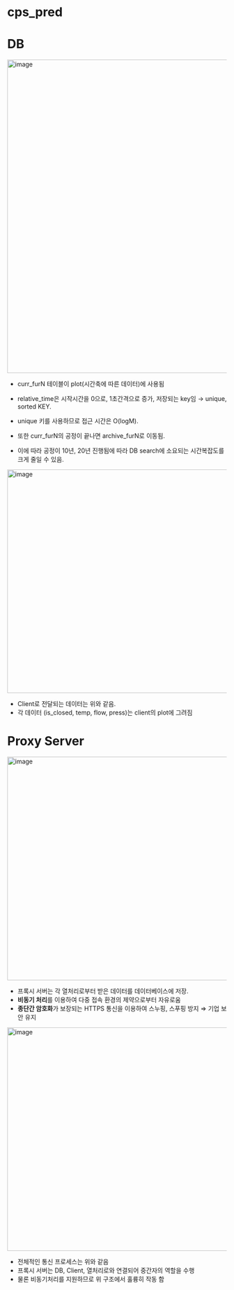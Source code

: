 # cps_pred

# DB
<img width="718" alt="image" src="https://user-images.githubusercontent.com/30382262/147380417-e089b275-7d85-410b-98d4-c10535ef1d34.png"></img>  
- curr_furN 테이블이 plot(시간축에 따른 데이터)에 사용됨
- relative_time은 시작시간을 0으로, 1초간격으로 증가, 저장되는 key임 → unique, sorted KEY.
- unique 키를 사용하므로 접근 시간은 O(logM).

- 또한 curr_furN의 공정이 끝나면 archive_furN로 이동됨.
- 이에 따라 공정이 10년, 20년 진행됨에 따라 DB search에 소요되는 시간복잡도를 크게 줄일 수 있음.

<img width="512" alt="image" src="https://user-images.githubusercontent.com/30382262/147380434-5ceaebf9-1d7a-40d2-a1f6-afd826ce8f3b.png"></img>  
- Client로 전달되는 데이터는 위와 같음.
- 각 데이터 (is_closed, temp, flow, press)는 client의 plot에 그려짐


# Proxy Server
<img width="512" alt="image" src="https://user-images.githubusercontent.com/30382262/147380438-1c5fccfc-22be-454d-956e-11f3448facd1.png"></img>  
- 프록시 서버는 각 열처리로부터 받은 데이터를 데이터베이스에 저장.
- **비동기 처리**를 이용하여 다중 접속 환경의 제약으로부터 자유로움
- **종단간 암호화**가 보장되는 HTTPS 통신을 이용하여 스누핑, 스푸핑 방지 ⇒ 기업 보안 유지


<img width="512" alt="image" src="https://user-images.githubusercontent.com/30382262/147380441-17df953a-1527-43ac-b5e5-2cf1a20ea22e.png"></img>    
- 전체적인 통신 프로세스는 위와 같음
- 프록시 서버는 DB, Client, 열처리로와 연결되어 중간자의 역할을 수행
- 물론 비동기처리를 지원하므로 위 구조에서 훌륭히 작동 함
